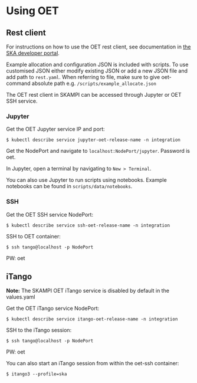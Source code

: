 Using OET
===============

Rest client
-------------
For instructions on how to use the OET rest client, see documentation in [the SKA developer portal](https://developer.skatelescope.org/projects/observation-execution-tool/en/latest/rest_client.html).

Example allocation and configuration JSON is included with scripts. To use customised JSON either modify existing JSON
 or add a new JSON file and add path to `rest.yaml`. When referring to file, make sure to give oet-command absolute 
 path e.g. `/scripts/example_allocate.json` 

The OET rest client in SKAMPI can be accessed through Jupyter or OET SSH service.

### Jupyter
Get the OET Jupyter service IP and port:
```
$ kubectl describe service jupyter-oet-release-name -n integration
```

Get the NodePort and navigate to `localhost:NodePort/jupyter`. Password is oet.

In Jupyter, open a terminal by navigating to `New > Terminal`.

You can also use Jupyter to run scripts using notebooks. Example notebooks can be found in `scripts/data/notebooks`.

### SSH
Get the OET SSH service NodePort:
```
$ kubectl describe service ssh-oet-release-name -n integration
```

SSH to OET container:
```
$ ssh tango@localhost -p NodePort
```
PW: oet

iTango
-------------
**Note:** The SKAMPI OET iTango service is disabled by default in the values.yaml

Get the OET iTango service NodePort:
```
$ kubectl describe service itango-oet-release-name -n integration
```

SSH to the iTango session:
```
$ ssh tango@localhost -p NodePort
```
PW: oet

You can also start an iTango session from within the oet-ssh container:
```
$ itango3 --profile=ska
```